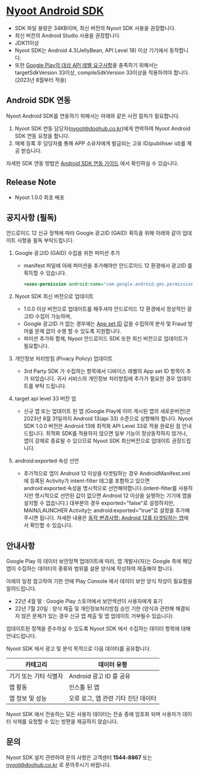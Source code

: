 [Nyoot Android SDK](https://github.com/nyoot-sdk/nyoot-sdk-android/blob/main/README.md)
====
- SDK 파일 용량은 34KB이며, 최신 버전의 Nyoot SDK 사용을 권장합니다.
- 최신 버전의 Android Studio 사용을 권장합니다.
- JDK11이상
- Nyoot SDK는 Android 4.3(JellyBean, API Level 18) 이상 기기에서 동작합니다. 
- 또한 [Google Play의 대상 API 레벨 요구사항](https://developer.android.com/distribute/best-practices/develop/target-sdk?hl=ko)을 충족하기 위해서는 targetSdkVersion 33이상, compileSdkVersion 33이상을 적용하여야 합니다.(2023년 8월부터 적용)

Android SDK 연동
----
Nyoot Android SDK를 연동하기 위해서는 아래와 같은 사전 절차가 필요합니다.
1) Nyoot SDK 연동 담당자(nyoot@doohub.co.kr)에게 연락하여 Nyoot Android SDK 연동 요청을 합니다.
2) 매체 등록 후 담당자를 통해 APP 소유자에게 발급되는 고유 ID(publihser id)를 제공 받습니다.

자세한 SDK 연동 방법은 [Android SDK 연동 가이드](https://github.com/nyoot-sdk/nyoot-sdk-android/blob/main/Android%20SDK%20%EC%97%B0%EB%8F%99%20%EA%B0%80%EC%9D%B4%EB%93%9C.md) 에서 확인하실 수 있습니다.

Release Note
----
- Nyoot 1.0.0 최초 배포

공지사항 (필독)
----
안드로이드 12 신규 정책에 따라 Google 광고ID (GAID) 획득을 위해 아래와 같이 업데이트 사항을 필독 부탁드립니다.

1. Google 광고ID (GAID) 수집을 위한 퍼미션 추가 
   - manifest 파일에 아래 퍼미션을 추가해야만 안드로이드 12 환경에서 광고ID 를 획득할 수 있습니다.
     ```xml
     <uses-permission android:name="com.google.android.gms.permission.AD_ID"/>
     ```
2. Nyoot SDK 최신 버전으로 업데이트
   - 1.0.0 이상 버전으로 업데이트를 해주셔야 안드로이드 12 환경에서 정상적인 광고ID 수집이 가능하며,
   - Google 광고ID 가 없는 경우에는 [App set ID](https://developer.android.com/training/articles/app-set-id) 값을 수집하여 분석 및 Fraud 방어를 문제 없이 수행 할 수 있도록 지원합니다.
   - 퍼미션 추가와 함께, Nyoot 안드로이드 SDK 또한 최신 버전으로 업데이트가 필요합니다.

3. 개인정보 처리방침 (Pivacy Policy) 업데이트 
   - 3rd Party SDK 가 수집하는 항목에서 디바이스 레벨의 App set ID 항목이 추가 되었습니다. 귀사 서비스의 개인정보 처리방침에 추가가 필요한 경우 업데이트를 부탁 드립니다.

4. target api level 33 버전 업
   - 신규 앱 또는 업데이트 된 앱 (Google Play에 이미 게시된 앱의 새로운버전)은 2023년 8월 31일까지 Android 13(api 33) 수준으로 상향해야 합니다. Nyoot SDK 1.0.0 버전은 Android 13에 최적화 API Level 33로 적용 완료된 점 안내드립니다. 최적화 SDK를 적용하지 않으면 일부 기능이 정상동작하지 않거나, 앱이 강제로 종료될 수 있으므로 Nyoot SDK 최신버전으로 업데이트 권장드립니다. 

5. android:exported 속성 선언
   - 추가적으로 앱이 Android 12 이상을 타겟팅하는 경우 AndroidManifest.xml에 등록된 Activity가 intent-filter 태그를 포함하고 있으면 android:exported 속성을 명시적으로 선언해야합니다.(intent-filter를 사용하지만 명시적으로 선언된 값이 없으면 Android 12 이상을 실행하는 기기에 앱을 설치할 수 없습니다.) 대부분의 경우 exported="false"로 설정하지만, MAIN/LAUNCHER Activity는 android:exported="true"로 설정을 추가해주시면 됩니다.
자세한 내용은 [동작 변경사항: Android 12를 타겟팅하는 앱](https://developer.android.com/about/versions/12/behavior-changes-12?hl=ko)에서 확인할 수 있습니다.
 
안내사항
----
Google Play 의 데이터 보안정책 업데이트에 따라, 앱 개발사(자)는 Google 측에 해당 앱이 수집하는 데이터의 종류와 범위를 설문 양식에 작성하여 제출해야 합니다.

아래의 일정 참고하여 기한 안에 Play Console 에서 데이터 보안 양식 작성이 필요함을 알려드립니다.

- 22년 4월 말 : Google Play 스토어에서 보안섹션이 사용자에게 표기
- 22년 7월 20일 : 양식 제출 및 개인정보처리방침 승인 기한 (양식과 관련해 해결되지 않은 문제가 있는 경우 신규 앱 제출 및 앱 업데이트 거부될수 있습니다)

업데이트된 정책을 준수하실 수 있도록 Nyoot SDK 에서 수집하는 데이터 항목에 대해 안내드립니다.

Nyoot SDK 에서 광고 및 분석 목적으로 다음 데이터를 공유합니다.

카테고리|데이터 유형
---|---
기기 또는 기타 식별자|Android 광고 ID 를 공유
앱 활동|인스톨 된 앱
앱 정보 및 성능|오류 로그, 앱 관련 기타 진단 데이터

Nyoot SDK 에서 전송하는 모든 사용자 데이터는 전송 중에 암호화 되며 사용자가 데이터 삭제를 요청할 수 있는 방편을 제공하지 않습니다.

문의
----
Nyoot SDK 설치 관련하여 문의 사항은 고객센터 **1544-8867** 또는
<nyoot@doohub.co.kr> 로 문의주시기 바랍니다.
